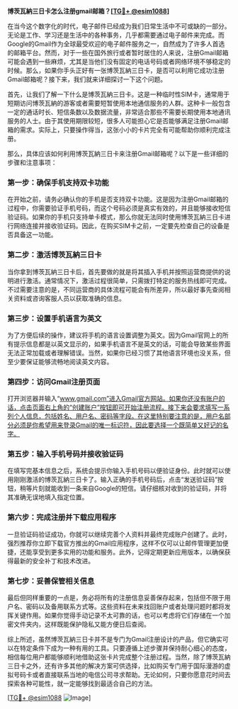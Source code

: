 **博茨瓦納三日卡怎么注册gmail邮箱？[[TG💪+ @esim1088](https://t.me/s/esim1088)]**

在当今这个数字化的时代，电子邮件已经成为我们日常生活中不可或缺的一部分。无论是工作、学习还是生活中的各种事务，几乎都需要通过电子邮件来完成。而Google的Gmail作为全球最受欢迎的电子邮件服务之一，自然成为了许多人首选的邮箱平台。然而，对于一些在国外旅行或者暂时居住的人来说，注册Gmail邮箱可能会遇到一些麻烦，尤其是当他们没有固定的电话号码或者网络环境不够稳定的时候。那么，如果你手头正好有一张博茨瓦納三日卡，是否可以利用它成功注册Gmail邮箱呢？接下来，我们就来详细探讨一下这个问题。

首先，让我们了解一下什么是博茨瓦納三日卡。这是一种临时性SIM卡，通常用于短期访问博茨瓦納的游客或者需要短暂使用本地通信服务的人群。这种卡一般包含一定的通话时长、短信条数以及数据流量，非常适合那些不需要长期使用本地通讯服务的人士。由于其使用期限较短，很多人可能担心它是否能够满足注册Gmail邮箱的需求。实际上，只要操作得当，这张小小的卡片完全有可能帮助你顺利完成注册。

那么，具体应该如何利用博茨瓦納三日卡来注册Gmail邮箱呢？以下是一些详细的步骤和注意事项：

### 第一步：确保手机支持双卡功能

在开始之前，请务必确认你的手机是否支持双卡功能。这是因为注册Gmail邮箱的过程中，你需要验证手机号码，而这个号码必须是真实有效的，并且能够接收短信验证码。如果你的手机只支持单卡模式，那么你就无法同时使用博茨瓦納三日卡进行网络连接并接收验证码。因此，在购买SIM卡之前，一定要先检查自己的设备是否具备这一功能。

### 第二步：激活博茨瓦納三日卡

当你拿到博茨瓦納三日卡后，首先要做的就是将其插入手机并按照运营商提供的说明进行激活。通常情况下，激活过程很简单，只需拨打特定的服务热线即可完成。不过需要注意的是，不同运营商的具体流程可能会有所差异，所以最好事先查阅相关资料或咨询客服人员以获取准确的信息。

### 第三步：设置手机语言为英文

为了方便后续的操作，建议将手机的语言设置调整为英文。因为Gmail官网上的所有提示信息都是以英文显示的，如果手机语言不是英文的话，可能会导致某些界面无法正常加载或者理解错误。当然，如果你已经习惯了其他语言环境也没关系，但至少要保证能够流畅地阅读英文内容。

### 第四步：访问Gmail注册页面

打开浏览器并输入“www.gmail.com”进入Gmail官方网站。如果你还没有账户的话，点击页面右上角的“创建账户”按钮即可开始注册流程。接下来会要求填写一系列个人信息，包括姓名、用户名、密码等字段。在这里特别要注意的是，用户名部分必须是你希望用来登录Gmail的唯一标识符，因此要选择一个既简单又好记的名字。

### 第五步：输入手机号码并接收验证码

在填写完基本信息之后，系统会提示你输入手机号码以便验证身份。此时就可以使用刚刚激活的博茨瓦納三日卡了。输入正确的手机号码后，点击“发送验证码”按钮，稍等片刻就能收到一条来自Google的短信。请仔细核对收到的验证码，并将其准确无误地填入指定位置。

### 第六步：完成注册并下载应用程序

一旦验证码验证成功，你就可以继续完善个人资料并最终完成账户创建了。此时，强烈推荐你立即下载官方推出的Gmail应用程序，这样不仅可以让邮件管理更加便捷，还能享受到更多实用的功能和服务。此外，记得定期更新应用版本，以确保获得最新的安全补丁和技术改进。

### 第七步：妥善保管相关信息

最后但同样重要的一点是，务必将所有的注册信息妥善保存起来，包括但不限于用户名、密码以及备用联系方式等。这些资料在未来找回账户或者处理问题时都将发挥关键作用。如果你觉得手动记录不太可靠的话，也可以考虑将它们存储在一个加密文件夹内，这样既能保护隐私又能方便日后查阅。

综上所述，虽然博茨瓦納三日卡并不是专门为Gmail注册设计的产品，但它确实可以在特定条件下成为一种有用的工具。只要遵循上述步骤并保持耐心细心的态度，相信每位用户都能够顺利地借助这张卡片完成整个注册过程。当然，除了博茨瓦納三日卡之外，还有许多其他的解决方案可供选择，比如购买专门用于国际漫游的虚拟号码卡或者直接联系当地的电信公司寻求帮助。无论如何，只要你愿意花时间去探索各种可能性，就一定能够找到最适合自己的方法。

[[TG💪+ @esim1088](https://t.me/s/esim1088) ![Image](https://i.postimg.cc/4NQfJmqS/Snipaste-2025-05-13-00-14-12.png)]